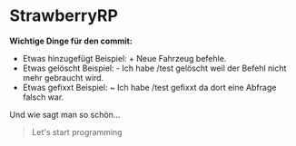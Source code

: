 # StrawberryRP

**Wichtige Dinge für den commit:**

- Etwas hinzugefügt Beispiel: + Neue Fahrzeug befehle.
- Etwas gelöscht Beispiel: - Ich habe /test gelöscht weil der Befehl nicht mehr gebraucht wird.
- Etwas gefixxt Beispiel: ~ Ich habe /test gefixxt da dort eine Abfrage falsch war.

Und wie sagt man so schön...
> Let's start programming
